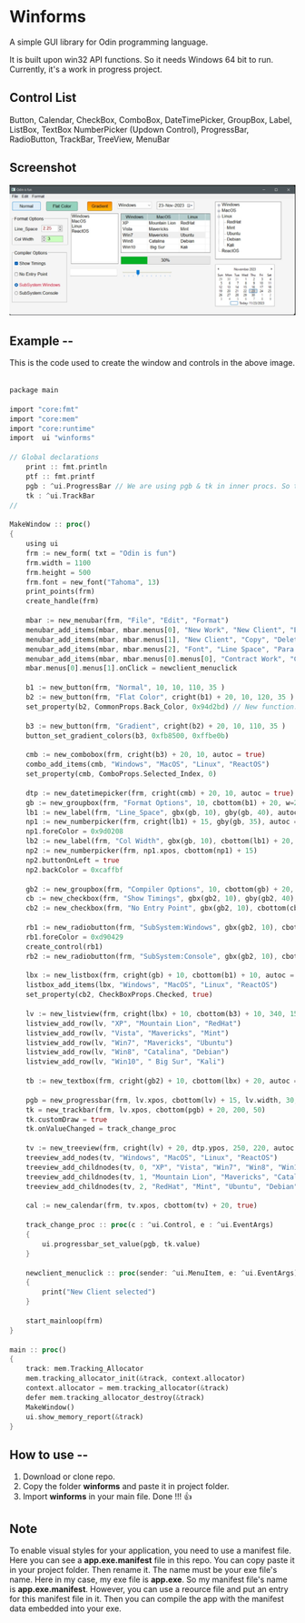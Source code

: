 # Winforms
A simple GUI library for Odin programming language.

It is built upon win32 API functions. So it needs Windows 64 bit to run.
Currently, it's a work in progress project.

## Control List
Button, Calendar, CheckBox, ComboBox, DateTimePicker, GroupBox, Label, ListBox, TextBox
NumberPicker (Updown Control), ProgressBar, RadioButton, TrackBar, TreeView, MenuBar

## Screenshot

![image](/winforms2311.jpg)



## Example --

This is the code used to create the window and controls in the above image.

```rust

package main

import "core:fmt"
import "core:mem"
import "core:runtime"
import  ui "winforms"

// Global declarations
    print :: fmt.println
    ptf :: fmt.printf
    pgb : ^ui.ProgressBar // We are using pgb & tk in inner procs. So these must be globals.
    tk : ^ui.TrackBar
//

MakeWindow :: proc()
{
    using ui
    frm := new_form( txt = "Odin is fun")
    frm.width = 1100
    frm.height = 500
    frm.font = new_font("Tahoma", 13)
    print_points(frm)
    create_handle(frm)

    mbar := new_menubar(frm, "File", "Edit", "Format")
    menubar_add_items(mbar, mbar.menus[0], "New Work", "New Client", "Exit")
    menubar_add_items(mbar, mbar.menus[1], "New Client", "Copy", "Delete")
    menubar_add_items(mbar, mbar.menus[2], "Font", "Line Space", "Para Spce")
    menubar_add_items(mbar, mbar.menus[0].menus[0], "Contract Work", "Carriage Work", "Transmission Work")
    mbar.menus[0].menus[1].onClick = newclient_menuclick

    b1 := new_button(frm, "Normal", 10, 10, 110, 35 )
    b2 := new_button(frm, "Flat Color", cright(b1) + 20, 10, 120, 35 )
    set_property(b2, CommonProps.Back_Color, 0x94d2bd) // New function.

    b3 := new_button(frm, "Gradient", cright(b2) + 20, 10, 110, 35 )
    button_set_gradient_colors(b3, 0xfb8500, 0xffbe0b)

    cmb := new_combobox(frm, cright(b3) + 20, 10, autoc = true)
    combo_add_items(cmb, "Windows", "MacOS", "Linux", "ReactOS")
    set_property(cmb, ComboProps.Selected_Index, 0)

    dtp := new_datetimepicker(frm, cright(cmb) + 20, 10, autoc = true)
    gb := new_groupbox(frm, "Format Options", 10, cbottom(b1) + 20, w=230, h=110, autoc = true)
    lb1 := new_label(frm, "Line_Space", gbx(gb, 10), gby(gb, 40), autoc = true)
    np1 := new_numberpicker(frm, cright(lb1) + 15, gby(gb, 35), autoc = true, deciPrec = 2, step = 0.25)
    np1.foreColor = 0x9d0208
    lb2 := new_label(frm, "Col Width", gbx(gb, 10), cbottom(lb1) + 20, autoc = true)
    np2 := new_numberpicker(frm, np1.xpos, cbottom(np1) + 15)
    np2.buttonOnLeft = true
    np2.backColor = 0xcaffbf

    gb2 := new_groupbox(frm, "Compiler Options", 10, cbottom(gb) + 20, w = 210, h = 200, autoc = true)
    cb := new_checkbox(frm, "Show Timings", gbx(gb2, 10), gby(gb2, 40), autoc = true)
    cb2 := new_checkbox(frm, "No Entry Point", gbx(gb2, 10), cbottom(cb) + 20, autoc = true)

    rb1 := new_radiobutton(frm, "SubSystem:Windows", gbx(gb2, 10), cbottom(cb2) + 20)
    rb1.foreColor = 0xd90429
    create_control(rb1)
    rb2 := new_radiobutton(frm, "SubSystem:Console", gbx(gb2, 10), cbottom(rb1) + 10)

    lbx := new_listbox(frm, cright(gb) + 10, cbottom(b1) + 10, autoc = true)
    listbox_add_items(lbx, "Windows", "MacOS", "Linux", "ReactOS")
    set_property(cb2, CheckBoxProps.Checked, true)

    lv := new_listview(frm, cright(lbx) + 10, cbottom(b3) + 10, 340, 150, "Windows", "MacOS", "Linux", 100, 120, 100)
    listview_add_row(lv, "XP", "Mountain Lion", "RedHat")
    listview_add_row(lv, "Vista", "Mavericks", "Mint")
    listview_add_row(lv, "Win7", "Mavericks", "Ubuntu")
    listview_add_row(lv, "Win8", "Catalina", "Debian")
    listview_add_row(lv, "Win10", " Big Sur", "Kali")

    tb := new_textbox(frm, cright(gb2) + 10, cbottom(lbx) + 20, autoc = true)

    pgb = new_progressbar(frm, lv.xpos, cbottom(lv) + 15, lv.width, 30, autoc = true, perc = true)
    tk = new_trackbar(frm, lv.xpos, cbottom(pgb) + 20, 200, 50)
    tk.customDraw = true
    tk.onValueChanged = track_change_proc

    tv := new_treeview(frm, cright(lv) + 20, dtp.ypos, 250, 220, autoc = true)
    treeview_add_nodes(tv, "Windows", "MacOS", "Linux", "ReactOS")
    treeview_add_childnodes(tv, 0, "XP", "Vista", "Win7", "Win8", "Win10", "Win11")
    treeview_add_childnodes(tv, 1, "Mountain Lion", "Mavericks", "Catalina", " Big Sur", "Monterey")
    treeview_add_childnodes(tv, 2, "RedHat", "Mint", "Ubuntu", "Debian", "Kali")

    cal := new_calendar(frm, tv.xpos, cbottom(tv) + 20, true)

    track_change_proc :: proc(c : ^ui.Control, e : ^ui.EventArgs)
    {
        ui.progressbar_set_value(pgb, tk.value)
    }

    newclient_menuclick :: proc(sender: ^ui.MenuItem, e: ^ui.EventArgs)
    {
        print("New Client selected")
    }

    start_mainloop(frm)
}

main :: proc()
{
    track: mem.Tracking_Allocator
    mem.tracking_allocator_init(&track, context.allocator)
    context.allocator = mem.tracking_allocator(&track)
    defer mem.tracking_allocator_destroy(&track)
    MakeWindow()
    ui.show_memory_report(&track)
}

```

## How to use --
1. Download or clone repo.
2. Copy the folder **winforms** and paste it in project folder.
3. Import **winforms** in your main file. Done !!! 👍

## Note
To enable visual styles for your application, you need to use a manifest file.
Here you can see a **app.exe.manifest** file in this repo. You can copy paste it in your project folder. Then rename it. The name must be your exe file's name. Here in my case, my exe file is **app.exe**. So my manifest file's name is **app.exe.manifest**. However, you can use a reource file and put an entry for this manifest file in it. Then you can compile the app with the manifest data embedded into your exe.
